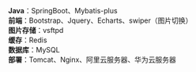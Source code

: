 


**Java**：SpringBoot、Mybatis-plus    <br>
**前端**：Bootstrap、Jquery、Echarts、swiper（图片切换）    <br>
**图片存储**：vsftpd     <br>
**缓存**：Redis    <br>
**数据库**：MySQL   <br>
**部署**：Tomcat、Nginx、阿里云服务器、华为云服务器   <br>

